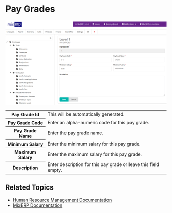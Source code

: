 # Pay Grades

![Pay Grade](images/pay-grade.png)

<table class="ui padded compact attached small blue table">
    <tr>
        <th>
            Pay Grade Id
        </th>
        <td>
            This will be automatically generated.
        </td>
    </tr>
    <tr>
        <th>
            Pay Grade Code
        </th>
        <td>
            Enter an alpha-numeric code for this pay grade.
        </td>
    </tr>
    <tr>
        <th>
            Pay Grade Name
        </th>
        <td>
            Enter the pay grade name.
        </td>
    </tr>
    <tr>
        <th>
            Minimum Salary
        </th>
        <td>
            Enter the minimum salary for this pay grade.
        </td>
    </tr>
    <tr>
        <th>
            Maximum Salary
        </th>
        <td>
            Enter the maximum salary for this pay grade.
        </td>
    </tr>
    <tr>
        <th>Description
        </th>
        <td>
            Enter description for this pay grade or leave this
            field empty.
        </td>
    </tr>
</table>

## Related Topics
* [Human Resource Management Documentation](index.md)
* [MixERP Documentation](../index.md)
